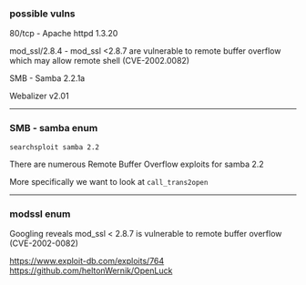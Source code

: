### possible vulns

80/tcp - Apache httpd 1.3.20

mod_ssl/2.8.4 - mod_ssl  <2.8.7 are vulnerable to remote buffer overflow which may allow remote shell (CVE-2002.0082)


SMB - Samba 2.2.1a

Webalizer v2.01


---

### SMB - samba enum

`searchsploit samba 2.2`

There are numerous Remote Buffer Overflow exploits for samba 2.2

More specifically we want to look at `call_trans2open`

---

### modssl enum

Googling reveals mod_ssl < 2.8.7 is vulnerable to remote buffer overflow (CVE-2002-0082)

https://www.exploit-db.com/exploits/764
https://github.com/heltonWernik/OpenLuck


